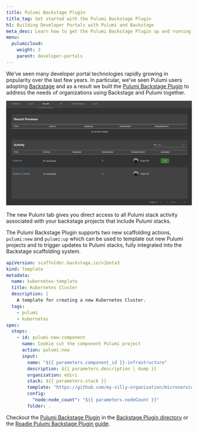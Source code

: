 ```yaml
---
title: Pulumi Backstage Plugin
title_tag: Get started with the Pulumi Backstage Plugin
h1: Building Developer Portals with Pulumi and Backstage
meta_desc: Learn how to get the Pulumi Backstage Plugin up and running!
menu:
  pulumicloud:
    weight: 3
    parent: developer-portals
---
```


We’ve seen many developer portal technologies rapidly growing in popularity over the last few years.  In particular, we’ve seen Pulumi users adopting [Backstage](https://backstage.io/) and as a result we built the [Pulumi Backstage Plugin](/blog/pulumi-backstage-plugin/) to address the needs of organizations using Backstage and Pulumi together.

![Pulumi Backstage Plugin Activity screenshot](pulumi_backstage_plugin_activity.png)

The new Pulumi tab gives you direct access to all Pulumi stack activity associated with your backstage projects that include Pulumi stacks.

The Pulumi Backstage Plugin supports two new scaffolding actions, `pulumi:new` and `pulumi:up` which can be used to template out new Pulumi projects and to trigger updates to Pulumi stacks, fully integrated into the Backstage scaffolding system.

```yaml
apiVersion: scaffolder.backstage.io/v1beta3
kind: Template
metadata:
  name: kubernetes-template
  title: Kubernetes Cluster
  description: |
    A template for creating a new Kubernetes Cluster.
  tags:
    - pulumi
    - kubernetes
spec:
  steps:
    - id: pulumi-new-component
      name: Cookie cut the component Pulumi project
      action: pulumi:new
      input:
        name: "${{ parameters.component_id }}-infrastructure"
        description: ${{ parameters.description | dump }}
        organization: ediri
        stack: ${{ parameters.stack }}
        template: "https://github.com/my-silly-organisation/microservice-civo/tree/main/infrastructure-${{ parameters.cloud }}-${{ parameters.language }}"
        config:
          "node:node_count": "${{ parameters.nodeCount }}"
        folder: .
```

Checkout the [Pulumi Backstage Plugin](https://github.com/pulumi/pulumi-backstage-plugin) in the [Backstage Plugin directory](https://backstage.io/plugins/) or the [Roadie Pulumi Backstage Plugin guide](https://roadie.io/backstage/plugins/pulumi/).
